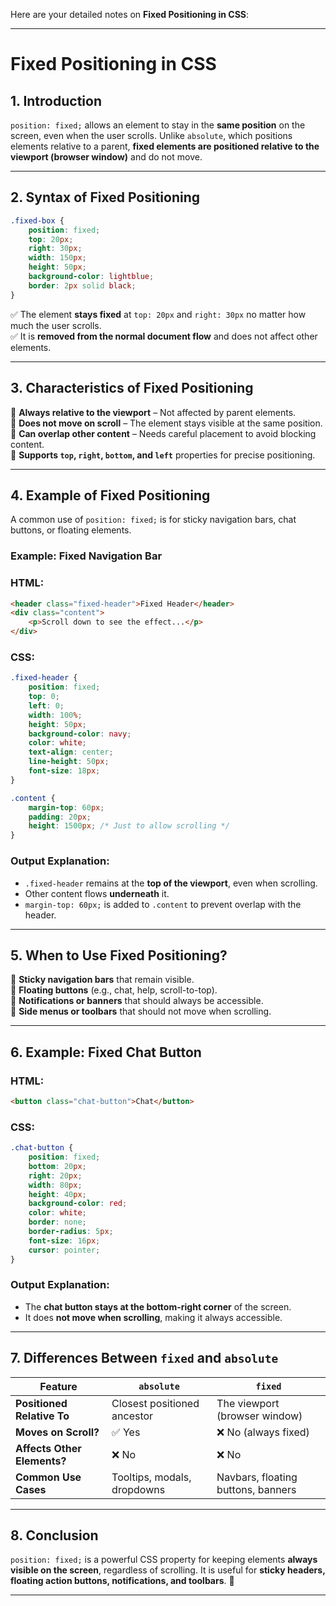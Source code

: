 Here are your detailed notes on **Fixed Positioning in CSS**:

---

# **Fixed Positioning in CSS**

## **1. Introduction**

`position: fixed;` allows an element to stay in the **same position** on the screen, even when the user scrolls. Unlike `absolute`, which positions elements relative to a parent, **fixed elements are positioned relative to the viewport (browser window)** and do not move.

---

## **2. Syntax of Fixed Positioning**

```css
.fixed-box {
    position: fixed;
    top: 20px;
    right: 30px;
    width: 150px;
    height: 50px;
    background-color: lightblue;
    border: 2px solid black;
}
```

✅ The element **stays fixed** at `top: 20px` and `right: 30px` no matter how much the user scrolls.  
✅ It is **removed from the normal document flow** and does not affect other elements.  

---

## **3. Characteristics of Fixed Positioning**

🔹 **Always relative to the viewport** – Not affected by parent elements.  
🔹 **Does not move on scroll** – The element stays visible at the same position.  
🔹 **Can overlap other content** – Needs careful placement to avoid blocking content.  
🔹 **Supports `top`, `right`, `bottom`, and `left`** properties for precise positioning.  

---

## **4. Example of Fixed Positioning**

A common use of `position: fixed;` is for sticky navigation bars, chat buttons, or floating elements.

### **Example: Fixed Navigation Bar**

### **HTML:**

```html
<header class="fixed-header">Fixed Header</header>
<div class="content">
    <p>Scroll down to see the effect...</p>
</div>
```

### **CSS:**

```css
.fixed-header {
    position: fixed;
    top: 0;
    left: 0;
    width: 100%;
    height: 50px;
    background-color: navy;
    color: white;
    text-align: center;
    line-height: 50px;
    font-size: 18px;
}

.content {
    margin-top: 60px;
    padding: 20px;
    height: 1500px; /* Just to allow scrolling */
}
```

### **Output Explanation:**

- `.fixed-header` remains at the **top of the viewport**, even when scrolling.
- Other content flows **underneath** it.
- `margin-top: 60px;` is added to `.content` to prevent overlap with the header.

---

## **5. When to Use Fixed Positioning?**

🔹 **Sticky navigation bars** that remain visible.  
🔹 **Floating buttons** (e.g., chat, help, scroll-to-top).  
🔹 **Notifications or banners** that should always be accessible.  
🔹 **Side menus or toolbars** that should not move when scrolling.  

---

## **6. Example: Fixed Chat Button**

### **HTML:**

```html
<button class="chat-button">Chat</button>
```

### **CSS:**

```css
.chat-button {
    position: fixed;
    bottom: 20px;
    right: 20px;
    width: 80px;
    height: 40px;
    background-color: red;
    color: white;
    border: none;
    border-radius: 5px;
    font-size: 16px;
    cursor: pointer;
}
```

### **Output Explanation:**

- The **chat button stays at the bottom-right corner** of the screen.
- It does **not move when scrolling**, making it always accessible.

---

## **7. Differences Between `fixed` and `absolute`**

| Feature          | `absolute`                          | `fixed`                             |
|-----------------|--------------------------------|--------------------------------|
| **Positioned Relative To** | Closest positioned ancestor | The viewport (browser window) |
| **Moves on Scroll?** | ✅ Yes | ❌ No (always fixed) |
| **Affects Other Elements?** | ❌ No | ❌ No |
| **Common Use Cases** | Tooltips, modals, dropdowns | Navbars, floating buttons, banners |

---

## **8. Conclusion**

`position: fixed;` is a powerful CSS property for keeping elements **always visible on the screen**, regardless of scrolling. It is useful for **sticky headers, floating action buttons, notifications, and toolbars**. 🚀  

---
